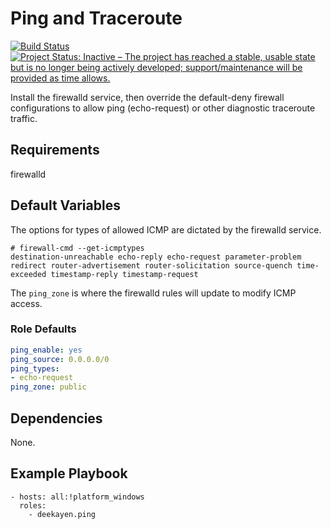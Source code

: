 Ping and Traceroute
===================

[![Build Status](https://travis-ci.org/deekayen/ansible-role-ping.svg?branch=main)](https://travis-ci.org/deekayen/ansible-role-ping) [![Project Status: Inactive – The project has reached a stable, usable state but is no longer being actively developed; support/maintenance will be provided as time allows.](https://www.repostatus.org/badges/latest/inactive.svg)](https://www.repostatus.org/#inactive)

Install the firewalld service, then override the default-deny firewall configurations to allow ping (echo-request) or other diagnostic traceroute traffic.

Requirements
------------

firewalld

Default Variables
-----------------

The options for types of allowed ICMP are dictated by the firewalld service.

```Shell
# firewall-cmd --get-icmptypes
destination-unreachable echo-reply echo-request parameter-problem redirect router-advertisement router-solicitation source-quench time-exceeded timestamp-reply timestamp-request
```

The `ping_zone` is where the firewalld rules will update to modify ICMP access.

### Role Defaults

```YAML
ping_enable: yes
ping_source: 0.0.0.0/0
ping_types:
- echo-request
ping_zone: public
```

Dependencies
------------

None.

Example Playbook
----------------

    - hosts: all:!platform_windows
      roles:
        - deekayen.ping

